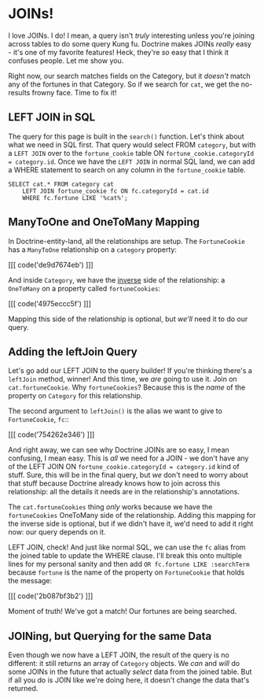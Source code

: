 # JOINs!

I love JOINs. I do! I mean, a query isn't *truly* interesting unless you're
joining across tables to do some query Kung fu. Doctrine makes JOINs *really*
easy - it's one of my favorite features! Heck, they're *so* easy that I think
it confuses people. Let me show you.

Right now, our search matches fields on the Category, but it *doesn't* match
any of the fortunes in that Category. So if we search for `cat`, we get the
no-results frowny face. Time to fix it!

## LEFT JOIN in SQL

The query for this page is built in the `search()` function. Let's think
about what we need in SQL first. That query would select FROM `category`, but
with a `LEFT JOIN` over to the `fortune_cookie` table ON
`fortune_cookie.categoryId = category.id`. Once we have the `LEFT JOIN` in
normal SQL land, we can add a WHERE statement to search on any column in the
`fortune_cookie` table.

```
SELECT cat.* FROM category cat
    LEFT JOIN fortune_cookie fc ON fc.categoryId = cat.id
    WHERE fc.fortune LIKE '%cat%';
```

## ManyToOne and OneToMany Mapping

In Doctrine-entity-land, all the relationships are setup. The `FortuneCookie`
has a `ManyToOne` relationship on a `category` property:

[[[ code('de9d7674eb') ]]]

And inside `Category`, we have the
[inverse](https://knpuniversity.com/screencast/symfony2-ep3/doctrine-inverse-relation)
side of the relationship: a `OneToMany` on a property called `fortuneCookies`:

[[[ code('4975eccc5f') ]]]

Mapping this side of the relationship is optional, but *we'll* need it to
do our query.

## Adding the leftJoin Query

Let's go add our LEFT JOIN to the query builder! If you're thinking there's
a `leftJoin` method, winner! And this time, we *are* going to use it. Join
on `cat.fortuneCookie`. Why `fortuneCookies`? Because this is the *name*
of the property on `Category` for this relationship.

The second argument to `leftJoin()` is the alias we want to give to `FortuneCookie`,
`fc`::

[[[ code('754262e346') ]]]

And right away, we can see why Doctrine JOINs are so easy, I mean confusing,
I mean easy. This is *all* we need for a JOIN - we don't have any of the
LEFT JOIN ON `fortune_cookie.categoryId = category.id` kind of stuff. Sure,
this will be in the final query, but *we* don't need to worry about that
stuff because Doctrine already knows how to join across this relationship:
all the details it needs are in the relationship's annotations.

The `cat.fortuneCookies` thing *only* works because we have the `fortuneCookies`
OneToMany side of the relationship. Adding this mapping for the inverse side
is optional, but if we didn't have it, we'd need to add it right now: our
query depends on it.

LEFT JOIN, check! And just like normal SQL, we can use the `fc` alias from
the joined table to update the WHERE clause. I'll break this onto multiple
lines for my personal sanity and then add `OR fc.fortune LIKE :searchTerm`
because `fortune` is the name of the property on `FortuneCookie` that holds
the message:

[[[ code('2b087bf3b2') ]]]

Moment of truth! We've got a match! Our fortunes are being searched.

## JOINing, but Querying for the same Data

Even though we now have a LEFT JOIN, the result of the query is no different:
it still returns an array of `Category` objects. We *can* and *will* do some
JOINs in the future that actually *select* data from the joined table. But
if all you do is JOIN like we're doing here, it doesn't change the data that's
returned.
